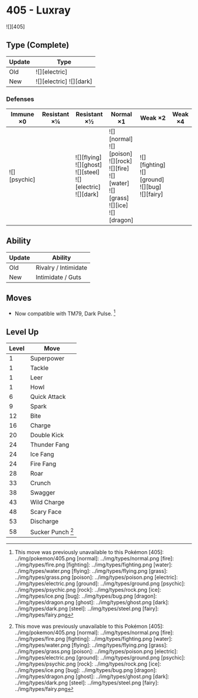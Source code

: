 # 405 - Luxray
![][405]

## Type (Complete)

Update | Type
---    | ---
Old    | ![][electric]
New    | ![][electric]  ![][dark]

### Defenses

Immune ×0        | Resistant ×¼ | Resistant ×½                                                              | Normal ×1                                                                                                       | Weak ×2                                                    | Weak ×4
---              | ---          | ---                                                                       | ---                                                                                                             | ---                                                        | ---
![][psychic]<br> | &nbsp;       | ![][flying]<br>![][ghost]<br>![][steel]<br>![][electric]<br>![][dark]<br> | ![][normal]<br>![][poison]<br>![][rock]<br>![][fire]<br>![][water]<br>![][grass]<br>![][ice]<br>![][dragon]<br> | ![][fighting]<br>![][ground]<br>![][bug]<br>![][fairy]<br> | &nbsp;

## Ability

Update | Ability
---    | ---
Old    | Rivalry / Intimidate
New    | Intimidate / Guts

## Moves

 - Now compatible with TM79, Dark Pulse. [^1]

## Level Up

Level | Move
---   | ---
1     | Superpower
1     | Tackle
1     | Leer
1     | Howl
6     | Quick Attack
9     | Spark
12    | Bite
16    | Charge
20    | Double Kick
24    | Thunder Fang
24    | Ice Fang
24    | Fire Fang
28    | Roar
33    | Crunch
38    | Swagger
43    | Wild Charge
48    | Scary Face
53    | Discharge
58    | Sucker Punch [^1]

[^1]: This move was previously unavailable to this Pokémon
[405]: ../img/pokemon/405.png
[normal]: ../img/types/normal.png
[fire]: ../img/types/fire.png
[fighting]: ../img/types/fighting.png
[water]: ../img/types/water.png
[flying]: ../img/types/flying.png
[grass]: ../img/types/grass.png
[poison]: ../img/types/poison.png
[electric]: ../img/types/electric.png
[ground]: ../img/types/ground.png
[psychic]: ../img/types/psychic.png
[rock]: ../img/types/rock.png
[ice]: ../img/types/ice.png
[bug]: ../img/types/bug.png
[dragon]: ../img/types/dragon.png
[ghost]: ../img/types/ghost.png
[dark]: ../img/types/dark.png
[steel]: ../img/types/steel.png
[fairy]: ../img/types/fairy.png
